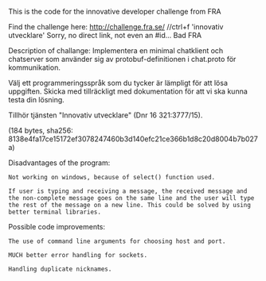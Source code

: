 This is the code for the innovative developer challenge from FRA

Find the challenge here: http://challenge.fra.se/ //ctrl+f 'innovativ utvecklare'
Sorry, no direct link, not even an #id... Bad FRA

Description of challange:
Implementera en minimal chatklient och chatserver som använder sig av protobuf-definitionen i chat.proto för kommunikation.

Välj ett programmeringsspråk som du tycker är lämpligt för att lösa uppgiften. Skicka med tillräckligt med dokumentation för att vi ska kunna testa din lösning. 

Tillhör tjänsten "Innovativ utvecklare" (Dnr 16 321:3777/15).


(184 bytes, sha256: 8138e4fa17ce15172ef3078247460b3d140efc21ce366b1d8c20d8004b7b027a)



Disadvantages of the program:

    Not working on windows, because of select() function used.
    
    If user is typing and receiving a message, the received message and the non-complete message goes on the same line and the user will type the rest of the message on a new line. This could be solved by using better terminal libraries.


Possible code improvements:

    The use of command line arguments for choosing host and port.

    MUCH better error handling for sockets.
    
    Handling duplicate nicknames.
